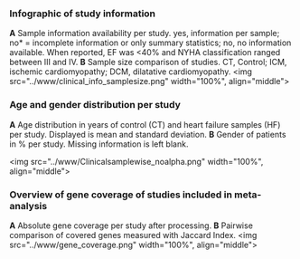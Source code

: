 ### Infographic of study information

**A** Sample information availability per study. yes, information per sample; no* = incomplete information or only summary statistics; no, no information available. When reported, EF was  <40% and NYHA classification ranged between III and IV.   **B** Sample size comparison of studies. CT, Control; ICM, ischemic cardiomyopathy; DCM, dilatative cardiomyopathy.
<img src="../www/clinical_info_samplesize.png" width="100%", align="middle">




### Age and gender distribution per study


**A** Age distribution in years of control (CT) and heart failure samples (HF) per study. Displayed is mean and standard deviation. **B** Gender of patients in % per study. Missing information is left blank.



<img src="../www/Clinicalsamplewise_noalpha.png" width="100%", align="middle">




### Overview of gene coverage of studies included in meta-analysis

**A** Absolute gene coverage per study after processing. **B** Pairwise comparison of covered genes measured with Jaccard Index. 
<img src="../www/gene_coverage.png" width="100%", align="middle">
